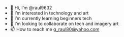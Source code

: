 - 👋 Hi, I’m @raul9632
- 👀 I’m interested in technology and art
- 🌱 I’m currently learning beginners tech
- 💞️ I’m looking to collaborate on tech and imagery art
- 📫 How to reach me g_raul80@yahoo.com

<!---
raul9632/raul9632 is a ✨ special ✨ repository because its `README.md` (this file) appears on your GitHub profile.
You can click the Preview link to take a look at your changes.
--->
